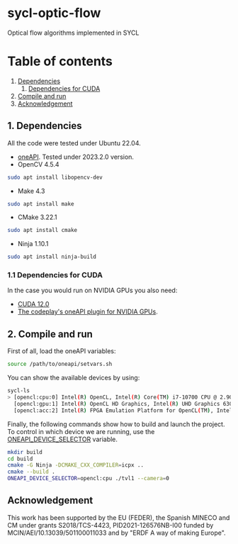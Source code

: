 # sycl-optic-flow
Optical flow algorithms implemented in SYCL

# Table of contents
1. [Dependencies](#1-dependencies)
    1. [Dependencies for CUDA](#11-dependencies-for-cuda)
2. [Compile and run](#2-compile-and-run)
3. [Acknowledgement](#acknowledgement)

## 1. Dependencies
All the code were tested under Ubuntu 22.04.

* [oneAPI](https://www.intel.com/content/www/us/en/developer/tools/oneapi/base-toolkit-download.html). Tested under 2023.2.0 version.
* OpenCV 4.5.4
```bash
sudo apt install libopencv-dev
```
* Make 4.3
```bash
sudo apt install make
```
* CMake 3.22.1
```bash
sudo apt install cmake
```
* Ninja 1.10.1
```bash
sudo apt install ninja-build
```

### 1.1 Dependencies for CUDA
In the case you would run on NVIDIA GPUs you also need:

* [CUDA 12.0](https://developer.nvidia.com/cuda-12-0-0-download-archive)
* [The codeplay's oneAPI plugin for NVIDIA GPUs](https://developer.codeplay.com/products/oneapi/nvidia/home/).

## 2. Compile and run
First of all, load the oneAPI variables:

```bash
source /path/to/oneapi/setvars.sh
```

You can show the available devices by using:

```bash
sycl-ls
> [opencl:cpu:0] Intel(R) OpenCL, Intel(R) Core(TM) i7-10700 CPU @ 2.90GHz 3.0 [2023.16.6.0.22_223734]
  [opencl:gpu:1] Intel(R) OpenCL HD Graphics, Intel(R) UHD Graphics 630 3.0 [23.05.25593.11]
  [opencl:acc:2] Intel(R) FPGA Emulation Platform for OpenCL(TM), Intel(R) FPGA Emulation Device 1.2 [2023.15.3.0.20_160000]
```
Finally, the following commands show how to build and launch the project. To control in which device we are running, use the [ONEAPI_DEVICE_SELECTOR](https://github.com/intel/llvm/blob/sycl/sycl/doc/EnvironmentVariables.md#oneapi-device-selector) variable. 

```bash
mkdir build
cd build
cmake -G Ninja -DCMAKE_CXX_COMPILER=icpx ..
cmake --build .
ONEAPI_DEVICE_SELECTOR=opencl:cpu ./tvl1 --camera=0
```

## Acknowledgement
This work has been supported by the EU (FEDER), the Spanish MINECO and CM under grants S2018/TCS-4423, PID2021-126576NB-I00 funded by MCIN/AEI/10.13039/501100011033 and by "ERDF A way of making Europe".